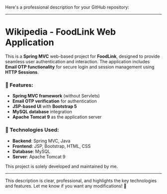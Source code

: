 Here's a professional description for your GitHub repository:

---

# Wikipedia - FoodLink Web Application

This is a **Spring MVC** web-based project for **FoodLink**, designed to provide seamless user authentication and interaction. The application includes **Email OTP functionality** for secure login and session management using **HTTP Sessions**. 

### 🔹 Features:
- **Spring MVC framework** (without Servlets)
- **Email OTP verification** for authentication
- **JSP-based UI** with **Bootstrap 5**
- **MySQL database** integration
- **Apache Tomcat 9** as the application server

### 🔹 Technologies Used:
- **Backend**: Spring MVC, Java  
- **Frontend**: JSP, Bootstrap, HTML, CSS  
- **Database**: MySQL  
- **Server**: Apache Tomcat 9  

This project is solely developed and maintained by me.

---

This description is clear, professional, and highlights the key technologies and features. Let me know if you want any modifications! 🚀
